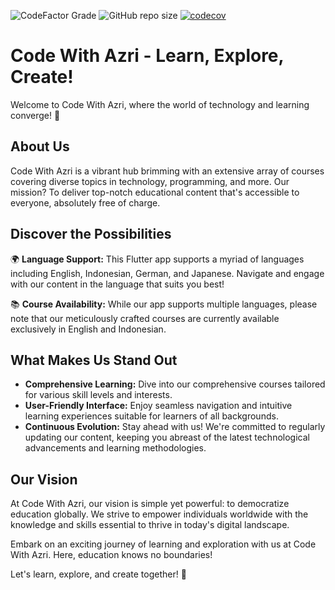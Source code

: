 ![CodeFactor Grade](https://img.shields.io/codefactor/grade/github/muhAzri/CodeWithAzri-Go?style=flat-square) 
![GitHub repo size](https://img.shields.io/github/repo-size/muhAzri/CodeWithAzri-Go?style=flat-square)
[![codecov](https://codecov.io/gh/muhAzri/CodeWithAzri-Go/graph/badge.svg?token=3W2RQT3CTW)](https://codecov.io/gh/muhAzri/CodeWithAzri-Go)

# Code With Azri - Learn, Explore, Create!

Welcome to Code With Azri, where the world of technology and learning converge! 🚀

## About Us
Code With Azri is a vibrant hub brimming with an extensive array of courses covering diverse topics in technology, programming, and more. Our mission? To deliver top-notch educational content that's accessible to everyone, absolutely free of charge.

## Discover the Possibilities
🌍 **Language Support:** This Flutter app supports a myriad of languages including English, Indonesian, German, and Japanese. Navigate and engage with our content in the language that suits you best!

📚 **Course Availability:** While our app supports multiple languages, please note that our meticulously crafted courses are currently available exclusively in English and Indonesian.

## What Makes Us Stand Out
- **Comprehensive Learning:** Dive into our comprehensive courses tailored for various skill levels and interests.
- **User-Friendly Interface:** Enjoy seamless navigation and intuitive learning experiences suitable for learners of all backgrounds.
- **Continuous Evolution:** Stay ahead with us! We're committed to regularly updating our content, keeping you abreast of the latest technological advancements and learning methodologies.

## Our Vision
At Code With Azri, our vision is simple yet powerful: to democratize education globally. We strive to empower individuals worldwide with the knowledge and skills essential to thrive in today's digital landscape.

Embark on an exciting journey of learning and exploration with us at Code With Azri. Here, education knows no boundaries!

Let's learn, explore, and create together! 🌟
